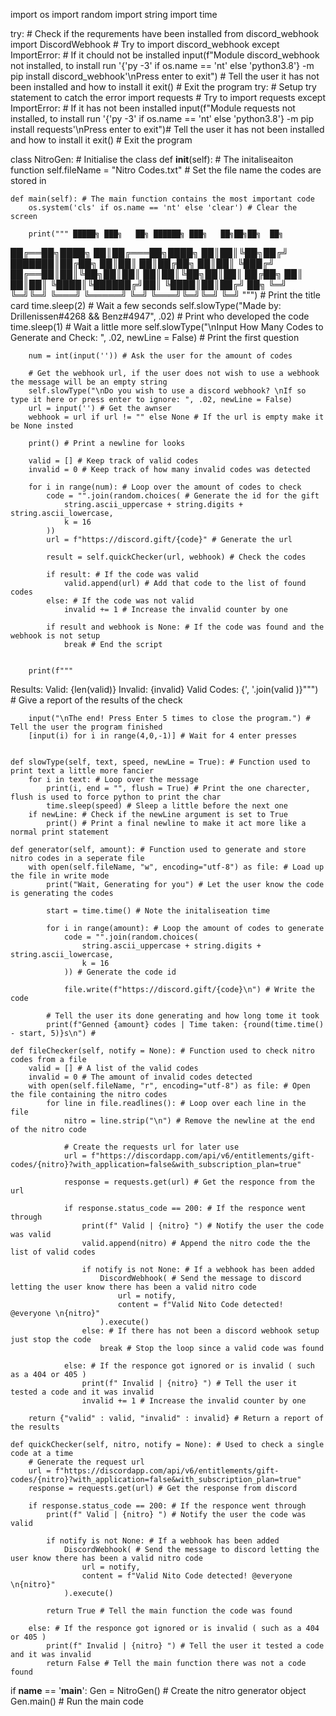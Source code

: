 import os
import random
import string
import time

try: # Check if the requrements have been installed
    from discord_webhook import DiscordWebhook # Try to import discord_webhook
except ImportError: # If it chould not be installed
    input(f"Module discord_webhook not installed, to install run '{'py -3' if os.name == 'nt' else 'python3.8'} -m pip install discord_webhook'\nPress enter to exit") # Tell the user it has not been installed and how to install it
    exit() # Exit the program
try: # Setup try statement to catch the error
    import requests # Try to import requests
except ImportError: # If it has not been installed
    input(f"Module requests not installed, to install run '{'py -3' if os.name == 'nt' else 'python3.8'} -m pip install requests'\nPress enter to exit")# Tell the user it has not been installed and how to install it
    exit() # Exit the program


class NitroGen: # Initialise the class
    def __init__(self): # The initaliseaiton function
        self.fileName = "Nitro Codes.txt" # Set the file name the codes are stored in

    def main(self): # The main function contains the most important code
        os.system('cls' if os.name == 'nt' else 'clear') # Clear the screen

        print(""" █████╗ ███╗   ██╗ ██████╗ ███╗   ██╗██╗██╗  ██╗
██╔══██╗████╗  ██║██╔═══██╗████╗  ██║██║╚██╗██╔╝
███████║██╔██╗ ██║██║   ██║██╔██╗ ██║██║ ╚███╔╝
██╔══██║██║╚██╗██║██║   ██║██║╚██╗██║██║ ██╔██╗
██║  ██║██║ ╚████║╚██████╔╝██║ ╚████║██║██╔╝ ██╗
╚═╝  ╚═╝╚═╝  ╚═══╝ ╚═════╝ ╚═╝  ╚═══╝╚═╝╚═╝  ╚═╝
                                                        """) # Print the title card
        time.sleep(2) # Wait a few seconds
        self.slowType("Made by: Drillenissen#4268 && Benz#4947", .02) # Print who developed the code
        time.sleep(1) # Wait a little more
        self.slowType("\nInput How Many Codes to Generate and Check: ", .02, newLine = False) # Print the first question

        num = int(input('')) # Ask the user for the amount of codes

        # Get the webhook url, if the user does not wish to use a webhook the message will be an empty string
        self.slowType("\nDo you wish to use a discord webhook? \nIf so type it here or press enter to ignore: ", .02, newLine = False)
        url = input('') # Get the awnser
        webhook = url if url != "" else None # If the url is empty make it be None insted

        print() # Print a newline for looks

        valid = [] # Keep track of valid codes
        invalid = 0 # Keep track of how many invalid codes was detected

        for i in range(num): # Loop over the amount of codes to check
            code = "".join(random.choices( # Generate the id for the gift
                string.ascii_uppercase + string.digits + string.ascii_lowercase,
                k = 16
            ))
            url = f"https://discord.gift/{code}" # Generate the url

            result = self.quickChecker(url, webhook) # Check the codes

            if result: # If the code was valid
                valid.append(url) # Add that code to the list of found codes
            else: # If the code was not valid
                invalid += 1 # Increase the invalid counter by one

            if result and webhook is None: # If the code was found and the webhook is not setup
                break # End the script


        print(f"""
Results:
 Valid: {len(valid)}
 Invalid: {invalid}
 Valid Codes: {', '.join(valid )}""") # Give a report of the results of the check

        input("\nThe end! Press Enter 5 times to close the program.") # Tell the user the program finished
        [input(i) for i in range(4,0,-1)] # Wait for 4 enter presses


    def slowType(self, text, speed, newLine = True): # Function used to print text a little more fancier
        for i in text: # Loop over the message
            print(i, end = "", flush = True) # Print the one charecter, flush is used to force python to print the char
            time.sleep(speed) # Sleep a little before the next one
        if newLine: # Check if the newLine argument is set to True
            print() # Print a final newline to make it act more like a normal print statement

    def generator(self, amount): # Function used to generate and store nitro codes in a seperate file
        with open(self.fileName, "w", encoding="utf-8") as file: # Load up the file in write mode
            print("Wait, Generating for you") # Let the user know the code is generating the codes

            start = time.time() # Note the initaliseation time

            for i in range(amount): # Loop the amount of codes to generate
                code = "".join(random.choices(
                    string.ascii_uppercase + string.digits + string.ascii_lowercase,
                    k = 16
                )) # Generate the code id

                file.write(f"https://discord.gift/{code}\n") # Write the code

            # Tell the user its done generating and how long tome it took
            print(f"Genned {amount} codes | Time taken: {round(time.time() - start, 5)}s\n") #

    def fileChecker(self, notify = None): # Function used to check nitro codes from a file
        valid = [] # A list of the valid codes
        invalid = 0 # The amount of invalid codes detected
        with open(self.fileName, "r", encoding="utf-8") as file: # Open the file containing the nitro codes
            for line in file.readlines(): # Loop over each line in the file
                nitro = line.strip("\n") # Remove the newline at the end of the nitro code

                # Create the requests url for later use
                url = f"https://discordapp.com/api/v6/entitlements/gift-codes/{nitro}?with_application=false&with_subscription_plan=true"

                response = requests.get(url) # Get the responce from the url

                if response.status_code == 200: # If the responce went through
                    print(f" Valid | {nitro} ") # Notify the user the code was valid
                    valid.append(nitro) # Append the nitro code the the list of valid codes

                    if notify is not None: # If a webhook has been added
                        DiscordWebhook( # Send the message to discord letting the user know there has been a valid nitro code
                            url = notify,
                            content = f"Valid Nito Code detected! @everyone \n{nitro}"
                        ).execute()
                    else: # If there has not been a discord webhook setup just stop the code
                        break # Stop the loop since a valid code was found

                else: # If the responce got ignored or is invalid ( such as a 404 or 405 )
                    print(f" Invalid | {nitro} ") # Tell the user it tested a code and it was invalid
                    invalid += 1 # Increase the invalid counter by one

        return {"valid" : valid, "invalid" : invalid} # Return a report of the results

    def quickChecker(self, nitro, notify = None): # Used to check a single code at a time
        # Generate the request url
        url = f"https://discordapp.com/api/v6/entitlements/gift-codes/{nitro}?with_application=false&with_subscription_plan=true"
        response = requests.get(url) # Get the response from discord

        if response.status_code == 200: # If the responce went through
            print(f" Valid | {nitro} ") # Notify the user the code was valid

            if notify is not None: # If a webhook has been added
                DiscordWebhook( # Send the message to discord letting the user know there has been a valid nitro code
                    url = notify,
                    content = f"Valid Nito Code detected! @everyone \n{nitro}"
                ).execute()

            return True # Tell the main function the code was found

        else: # If the responce got ignored or is invalid ( such as a 404 or 405 )
            print(f" Invalid | {nitro} ") # Tell the user it tested a code and it was invalid
            return False # Tell the main function there was not a code found

if __name__ == '__main__':
    Gen = NitroGen() # Create the nitro generator object
    Gen.main() # Run the main code

